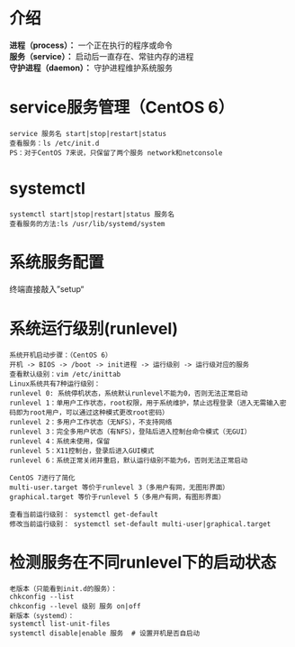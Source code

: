 # 介绍
__进程（process）：__ 一个正在执行的程序或命令  
__服务（service）：__ 启动后一直存在、常驻内存的进程  
__守护进程（daemon）：__ 守护进程维护系统服务

# service服务管理（CentOS 6）
```
service 服务名 start|stop|restart|status
查看服务：ls /etc/init.d
PS：对于CentOS 7来说，只保留了两个服务 network和netconsole
```

# systemctl
```
systemctl start|stop|restart|status 服务名
查看服务的方法:ls /usr/lib/systemd/system
```

# 系统服务配置
终端直接敲入”setup“

# 系统运行级别(runlevel)
```
系统开机启动步骤：（CentOS 6）
开机 -> BIOS -> /boot -> init进程 -> 运行级别 -> 运行级对应的服务
查看默认级别：vim /etc/inittab
Linux系统共有7种运行级别：
runlevel 0: 系统停机状态，系统默认runlevel不能为0，否则无法正常启动
runlevel 1：单用户工作状态，root权限，用于系统维护，禁止远程登录（进入无需输入密码即为root用户，可以通过这种模式更改root密码）
runlevel 2：多用户工作状态（无NFS），不支持网络
runlevel 3：完全多用户状态（有NFS），登陆后进入控制台命令模式（无GUI）
runlevel 4：系统未使用，保留
runlevel 5：X11控制台，登录后进入GUI模式
runlevel 6：系统正常关闭并重启，默认运行级别不能为6，否则无法正常启动

CentOS 7进行了简化
multi-user.target 等价于runlevel 3（多用户有网，无图形界面）
graphical.target 等价于runlevel 5（多用户有网，有图形界面）

查看当前运行级别： systemctl get-default
修改当前运行级别： systemctl set-default multi-user|graphical.target
```

# 检测服务在不同runlevel下的启动状态
```
老版本（只能看到init.d的服务）：
chkconfig --list
chkconfig --level 级别 服务 on|off
新版本（systemd）：
systemctl list-unit-files
systemctl disable|enable 服务  # 设置开机是否自启动
```
